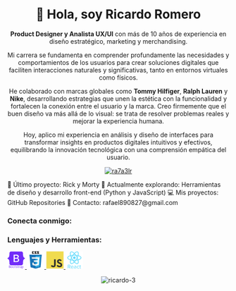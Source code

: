 <h1 align="center">👋 Hola, soy Ricardo Romero</h1> <p align="center"> <strong>Product Designer y Analista UX/UI</strong> con más de 10 años de experiencia en diseño estratégico, marketing y merchandising. </p> <p align="center"> Mi carrera se fundamenta en comprender profundamente las necesidades y comportamientos de los usuarios para crear soluciones digitales que faciliten interacciones naturales y significativas, tanto en entornos virtuales como físicos. </p> <p align="center"> He colaborado con marcas globales como <strong>Tommy Hilfiger</strong>, <strong>Ralph Lauren</strong> y <strong>Nike</strong>, desarrollando estrategias que unen la estética con la funcionalidad y fortalecen la conexión entre el usuario y la marca. Creo firmemente que el buen diseño va más allá de lo visual: se trata de resolver problemas reales y mejorar la experiencia humana. </p> <p align="center"> Hoy, aplico mi experiencia en análisis y diseño de interfaces para transformar insights en productos digitales intuitivos y efectivos, equilibrando la innovación tecnológica con una comprensión empática del usuario. </p> <p align="center"> <a href="https://twitter.com/ra7a3lr" target="blank"> <img src="https://img.shields.io/twitter/follow/ra7a3lr?logo=twitter&style=for-the-badge" alt="ra7a3lr" /> </a> </p>
🎨 Último proyecto: Rick y Morty
🚀 Actualmente explorando: Herramientas de diseño y desarrollo front-end (Python y JavaScript)
💻 Mis proyectos: GitHub Repositories
📧 Contacto: rafael890827@gmail.com
<h3 align="left">Conecta conmigo:</h3> <p align="left"> <!-- Aquí puedes agregar más enlaces a redes sociales si lo deseas --> </p> <h3 align="left">Lenguajes y Herramientas:</h3> <p align="left"> <a href="https://getbootstrap.com" target="_blank" rel="noreferrer"> <img src="https://raw.githubusercontent.com/devicons/devicon/master/icons/bootstrap/bootstrap-plain-wordmark.svg" alt="Bootstrap" width="40" height="40"/> </a> <a href="https://www.w3schools.com/css/" target="_blank" rel="noreferrer"> <img src="https://raw.githubusercontent.com/devicons/devicon/master/icons/css3/css3-original-wordmark.svg" alt="CSS3" width="40" height="40"/> </a> <a href="https://developer.mozilla.org/en-US/docs/Web/JavaScript" target="_blank" rel="noreferrer"> <img src="https://raw.githubusercontent.com/devicons/devicon/master/icons/javascript/javascript-original.svg" alt="JavaScript" width="40" height="40"/> </a> <a href="https://reactjs.org/" target="_blank" rel="noreferrer"> <img src="https://raw.githubusercontent.com/devicons/devicon/master/icons/react/react-original-wordmark.svg" alt="React" width="40" height="40"/> </a> </p> <p align="center"> <img src="https://github-readme-stats.vercel.app/api/top-langs?username=ricardo-3&show_icons=true&locale=en&layout=compact" alt="ricardo-3"/> </p>

